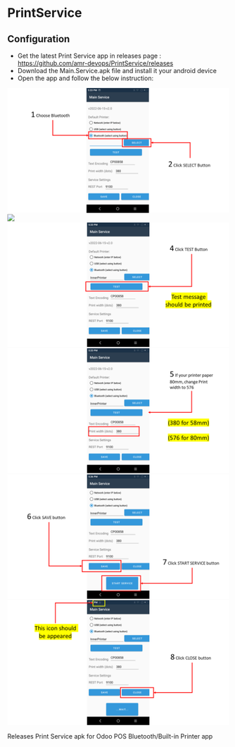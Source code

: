 # PrintService

## Configuration

- Get the latest Print Service app in releases page :
  https://github.com/amr-devops/PrintService/releases
- Download the Main.Service.apk file and install it your android device
- Open the app and follow the below instruction:

 <img src="https://github.com/amr-devops/PrintService/blob/main/PrintServiceDec/1.PNG">
 
 <img src="ttps://github.com/amr-devops/PrintService/blob/main/PrintServiceDec/2.PNG">
 
 <img src="https://github.com/amr-devops/PrintService/blob/main/PrintServiceDec/3.PNG">
 
 <img src="https://github.com/amr-devops/PrintService/blob/main/PrintServiceDec/4.PNG">
 
 <img src="https://github.com/amr-devops/PrintService/blob/main/PrintServiceDec/5.PNG">
 
 <img src="https://github.com/amr-devops/PrintService/blob/main/PrintServiceDec/6.PNG">
 
 
Releases Print Service apk for Odoo POS Bluetooth/Built-in Printer app

